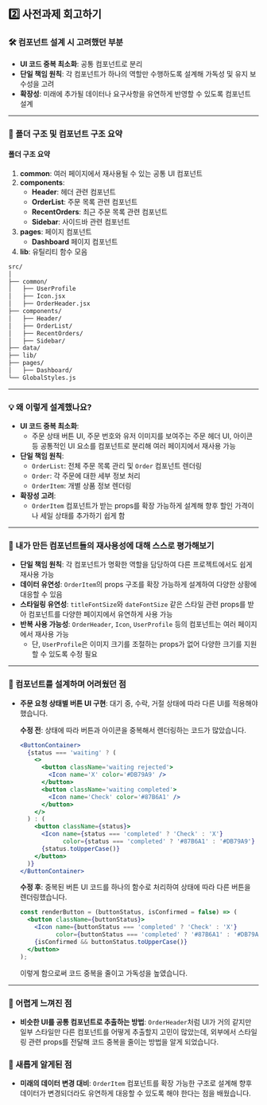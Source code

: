 ## 2️⃣ 사전과제 회고하기

### 🛠 컴포넌트 설계 시 고려했던 부분

- **UI 코드 중복 최소화**: 공통 컴포넌트로 분리
- **단일 책임 원칙**: 각 컴포넌트가 하나의 역할만 수행하도록 설계해 가독성 및 유지 보수성을 고려
- **확장성**: 미래에 추가될 데이터나 요구사항을 유연하게 반영할 수 있도록 컴포넌트 설계

---

### 📂 폴더 구조 및 컴포넌트 구조 요약

#### 폴더 구조 요약

1. **common**: 여러 페이지에서 재사용될 수 있는 공통 UI 컴포넌트
2. **components**: 
    - **Header**: 헤더 관련 컴포넌트
    - **OrderList**: 주문 목록 관련 컴포넌트
    - **RecentOrders**: 최근 주문 목록 관련 컴포넌트
    - **Sidebar**: 사이드바 관련 컴포넌트
3. **pages**: 페이지 컴포넌트
    - **Dashboard** 페이지 컴포넌트
4. **lib**: 유틸리티 함수 모음

```bash
src/
│
├── common/
│   ├── UserProfile
│   ├── Icon.jsx
│   ├── OrderHeader.jsx
├── components/
│   ├── Header/
│   ├── OrderList/
│   ├── RecentOrders/
│   ├── Sidebar/
├── data/
├── lib/
├── pages/
│   ├── Dashboard/
└── GlobalStyles.js
```

---

### 💡 왜 이렇게 설계했나요?

- **UI 코드 중복 최소화**: 
    - 주문 상태 버튼 UI, 주문 번호와 유저 이미지를 보여주는 주문 헤더 UI, 아이콘 등 공통적인 UI 요소를 컴포넌트로 분리해 여러 페이지에서 재사용 가능
- **단일 책임 원칙**: 
    - `OrderList`: 전체 주문 목록 관리 및 `Order` 컴포넌트 렌더링
    - `Order`: 각 주문에 대한 세부 정보 처리
    - `OrderItem`: 개별 상품 정보 렌더링
- **확장성 고려**: 
    - `OrderItem` 컴포넌트가 받는 props를 확장 가능하게 설계해 향후 할인 가격이나 세일 상태를 추가하기 쉽게 함

---

### 🔄 내가 만든 컴포넌트들의 재사용성에 대해 스스로 평가해보기

- **단일 책임 원칙**: 각 컴포넌트가 명확한 역할을 담당하여 다른 프로젝트에서도 쉽게 재사용 가능
- **데이터 유연성**: `OrderItem`의 props 구조를 확장 가능하게 설계하여 다양한 상황에 대응할 수 있음
- **스타일링 유연성**: `titleFontSize`와 `dateFontSize` 같은 스타일 관련 props를 받아 컴포넌트를 다양한 페이지에서 유연하게 사용 가능
- **반복 사용 가능성**: `OrderHeader`, `Icon`, `UserProfile` 등의 컴포넌트는 여러 페이지에서 재사용 가능
    - 단, `UserProfile`은 이미지 크기를 조절하는 props가 없어 다양한 크기를 지원할 수 있도록 수정 필요

---

### 🤔 컴포넌트를 설계하며 어려웠던 점

- **주문 요청 상태별 버튼 UI 구현**: 대기 중, 수락, 거절 상태에 따라 다른 UI를 적용해야 했습니다.
    
    **수정 전**: 상태에 따라 버튼과 아이콘을 중복해서 렌더링하는 코드가 많았습니다.

    ```jsx
    <ButtonContainer>
      {status === 'waiting' ? (
        <>
          <button className='waiting rejected'>
            <Icon name='X' color='#DB79A9' />
          </button>
          <button className='waiting completed'>
            <Icon name='Check' color='#87B6A1' />
          </button>
        </>
      ) : (
        <button className={status}>
          <Icon name={status === 'completed' ? 'Check' : 'X'}
                color={status === 'completed' ? '#87B6A1' : '#DB79A9'} />
          {status.toUpperCase()}
        </button>
      )}
    </ButtonContainer>
    ```

    **수정 후**: 중복된 버튼 UI 코드를 하나의 함수로 처리하여 상태에 따라 다른 버튼을 렌더링했습니다.

    ```jsx
    const renderButton = (buttonStatus, isConfirmed = false) => (
      <button className={buttonStatus}>
        <Icon name={buttonStatus === 'completed' ? 'Check' : 'X'}
              color={buttonStatus === 'completed' ? '#87B6A1' : '#DB79A9'} />
        {isConfirmed && buttonStatus.toUpperCase()}
      </button>
    );
    ```

    이렇게 함으로써 코드 중복을 줄이고 가독성을 높였습니다.

---

### 📌 어렵게 느껴진 점

- **비슷한 UI를 공통 컴포넌트로 추출하는 방법**: `OrderHeader`처럼 UI가 거의 같지만 일부 스타일만 다른 컴포넌트를 어떻게 추출할지 고민이 많았는데, 외부에서 스타일링 관련 props를 전달해 코드 중복을 줄이는 방법을 알게 되었습니다.

### 📌 새롭게 알게된 점

- **미래의 데이터 변경 대비**: `OrderItem` 컴포넌트를 확장 가능한 구조로 설계해 향후 데이터가 변경되더라도 유연하게 대응할 수 있도록 해야 한다는 점을 배웠습니다.
